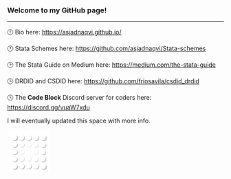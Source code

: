 ### Welcome to my GitHub page!

---

:clock12: Bio here: https://asjadnaqvi.github.io/

:clock1: Stata Schemes here: https://github.com/asjadnaqvi/Stata-schemes

:clock2: The Stata Guide on Medium here: https://medium.com/the-stata-guide

:clock3: DRDID and CSDID here: https://github.com/friosavila/csdid_drdid

:clock4: The **Code Block** Discord server for coders here: https://discord.gg/vuaW7xdu 


I will eventually updated this space with more info. 

<img align="left" alt="GIF" src="bubbles.gif" width="100"/>


